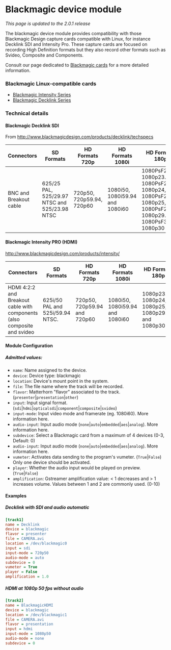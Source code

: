 
Blackmagic device module
========================

*This page is updated to the 2.0.1 release*

The blackmagic device module provides compatibility with those Blackmagic Design capture cards compatible with Linux, for instance Decklink SDI and Intensity Pro. These capture cards are focused on recording High Definition formats but they also record other formats such as Svideo, Composite and Components.

Consult our page dedicated to [Blackmagic cards](../../HardwareRecommendations/BlackmagicCards.md) for a more detailed information.

### Blackmagic Linux-compatible cards
* [Blackmagic Intensity Series](Devices/Blackmagic.md)
* [Blackmagic Decklink Series](Devices/Blackmagic.md)


### Technical details
#### Blackmagic Decklink SDI
From http://www.blackmagicdesign.com/products/decklink/techspecs

| Connectors | SD Formats | HD Formats 720p | HD Formats 1080i | HD Formats 180p | Audio Input |
|------------|------------|------------|------------|------------|------------|
| BNC and Breakout cable	|625/25 PAL, 525/29.97 NTSC and 525/23.98 NTSC| 720p50, 720p59.94, 720p60 | 1080i50, 1080i59.94 and 1080i60 | 1080PsF23.98, 1080p23.98, 1080PsF24, 1080p24, 1080PsF25, 1080p25, 1080PsF29.97, 1080p29.97, 1080PsF30, 1080p30 | 8 Channels embedded in SD and HD |


#### Blackmagic Intensity PRO (HDMI)
http://www.blackmagicdesign.com/products/intensity/

| Connectors | SD Formats | HD Formats 720p | HD Formats 1080i | HD Formats 180p | Audio Input |
|------------|------------|------------|------------|------------|------------|
| HDMI 4:2:2 and Breakout cable with components (also composite and svideo | 625i/50 PAL and 525i/59.94 NTSC. | 720p50, 720p59.94 and 720p60 | 1080i50, 1080i59.94 and 1080i60 | 1080p23.98, 1080p24, 1080p25, 1080p29.97 and 1080p30 | 2 Channel RCA HiFi audio in 24 bit | Estereo RCA, HDMI embeded |

#### Module Configuration

##### Admitted values:

* `name`: Name assigned to the device.
* `device`: Device type: blackmagic
* `location`: Device's mount point in the system.
* `file`: The file name where the track will be recorded.
* `flavor`: Matterhorn "flavor" associated to the track. (`presenter`|`presentation`|`other`)
* `input`: Input signal format. (`sdi`|`hdmi`|`opticalsdi`|`component`|`composite`|`svideo`)
* `input-mode`: Input video mode and framerate (eg. 1080i60). More information here.
* `audio-input`: Input audio mode (`none`|`auto`|`embedded`|`aes`|`analog`). More information here.
* `subdevice`: Select a Blackmagic card from a maximum of 4 devices (0-3, Default: 0)
* `audio-input`: Input audio mode (`none`|`auto`|`embedded`|`aes`|`analog`). More information here.
* `vumeter`: Activates data sending to the program's vumeter. (`True`|`False`) Only one device should be activated.
* `player`: Whether the audio input would be played on preview. (`True`|`False`)
* `amplification`: Gstreamer amplification value: < 1 decreases and > 1 increases volume. Values between 1 and 2 are commonly used. (0-10)

#### Examples
##### Decklink with SDI and audio automatic
```ini
[track1]
name = Decklink
device = blackmagic
flavor = presenter
file = CAMERA.avi
location = /dev/blackmagic0
input = sdi
input-mode = 720p50
audio-mode = auto
subdevice = 0
vumeter = True
player = False
amplification = 1.0
```
##### HDMI at 1080p 50 fps without audio
```ini
[track2]
name = BlackmagicHDMI
device = blackmagic
location = /dev/blackmagic1
file = CAMERA.avi
flavor = presentation
input = hdmi
input-mode = 1080p50
audio-mode = none
subdevice = 0
```
